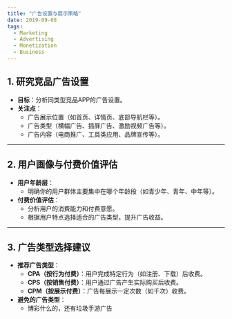 ```yaml
---
title: "广告设置与展示策略"
date: 2019-09-08
tags:
  - Marketing
  - Advertising
  - Monetization
  - Business
---
```


## 1. 研究竞品广告设置

- **目标**：分析同类型竞品APP的广告设置。
- **关注点**：
  - 广告展示位置（如首页、详情页、底部导航栏等）。
  - 广告类型（横幅广告、插屏广告、激励视频广告等）。
  - 广告内容（电商推广、工具类应用、品牌宣传等）。

---

## 2. 用户画像与付费价值评估

- **用户年龄层**：
  - 明确你的用户群体主要集中在哪个年龄段（如青少年、青年、中年等）。
- **付费价值评估**：
  - 分析用户的消费能力和付费意愿。
  - 根据用户特点选择适合的广告类型，提升广告收益。

---

## 3. 广告类型选择建议

- **推荐广告类型**：
  - **CPA（按行为付费）**：用户完成特定行为（如注册、下载）后收费。
  - **CPS（按销售付费）**：用户通过广告产生实际购买后收费。
  - **CPM（按展示付费）**：广告每展示一定次数（如千次）收费。
- **避免的广告类型**：
  - 博彩什么的，还有垃圾手游广告
